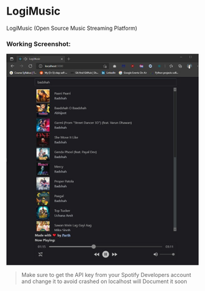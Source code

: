 # LogiMusic

LogiMusic (Open Source Music Streaming Platform)

### Working Screenshot:

<img src = "https://raw.githubusercontent.com/hidimpu/LogiMusic/main/images/ss.jpg">

> Make sure to get the API key from your Spotify Developers account and change it to avoid crashed on localhost
will Document it soon
